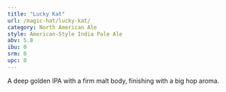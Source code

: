 ```yaml
---
title: "Lucky Kat"
url: /magic-hat/lucky-kat/
category: North American Ale
style: American-Style India Pale Ale
abv: 5.8
ibu: 0
srm: 0
upc: 0
---
```

A deep golden IPA with a firm malt body, finishing with a big hop aroma.
